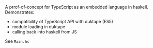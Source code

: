 A prrof-of-concept for TypeScript as an embedded language in haskell. Demonstrates:

- compatibility of TypeScript API with duktape (ES5)
- module loading in duktape
- calling back into haskell from JS

See `Main.hs`
